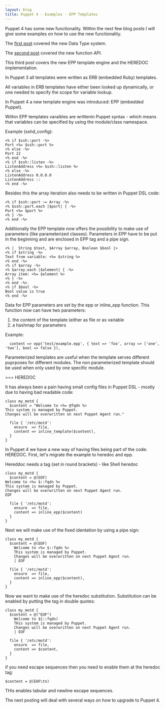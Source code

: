 ```yaml
---
layout: blog
title: Puppet 4 - Examples - EPP Templates
---
```


Puppet 4 has some new functionality. Within the next few blog posts I will give some examples on how to use the new functionality.

The [first post](http://www.example42.com/2015/09/09/puppet4-examples-data-types/) covered the new Data Type system.

The [second post](http://www.example42.com/2015/10/07/puppet4-examples-functions/) covered the new function API.

This third post covers the new EPP template engine and the HEREDOC implementation.

In Puppet 3 all templates were written as ERB (embedded Ruby) templates.

All variables in ERB templates have either been looked up dynamically, or one needed to specify the scope for variable lookup.

In Puppet 4 a new template engine was introduced: EPP (embedded Puppet).

Within EPP templates varaibles are writtenin Puppet syntax - which means that variables can be specified by using the module/class namespace.

Example (sshd_config):

    <% if $ssh::port -%>
    Port <%= $ssh::port %>
    <% else -%>
    Port 22
    <% end -%>
    <% if $ssh::listen -%>
    ListenAddress <%= $ssh::listen %>
    <% else -%>
    ListenAddress 0.0.0.0
    ListenAddress ::
    <% end -%>

Besides this the array iteration also needs to be written in Puppet DSL code:

    <% if $ssh::port ~= Array -%>
    <% $ssh::port.each |$port| { -%>
    Port <%= $port %>
    <% } -%>
    <% end -%>

Additionally the EPP template now offers the possibility to make use of parameters (like parameterized classes).
Parameters in EPP have to be put in the beginning and are enclosed in EPP tag and a pipe sign.

    <% |  String $text, $Array $array, Boolean $bool |>
    <% if $string -%>
    Text from variable: <%= $string %>
    <% end -%>
    <% if $array -%>
    <% $array.each |$element| { -%>
    Array item: <%= $element %>
    <% } -%>
    <% end -%>
    <% if $bool -%>
    Bool value is true
    <% end -%>

Data for EPP parameters are set by the epp or inline_epp function. This function now can have two parameters:

  1. the content of the template (either as file or as variable
  2. a hashmap for parameters

Example:

```
  content => epp('test/example.epp', { text => 'foo', array => ['one', 'two'], bool => false }),
```

Parameterized templates are useful when the template serves different puprposes for different modules. The non parameterized template should be used when only used by one specific module.


===
HEREDOC

It has always been a pain having small config files in Puppet DSL - mostly due to having bad readable code:

    class my_motd {
      $content = "Welcome to <%= @fqdn %>
    This system is managed by Puppet.
    Changes will be overwritten on next Puppet Agent run."
    
      file { '/etc/motd':
        ensure  => file,
        content => inline_template($content),
      }
    }


In Puppet 4 we have a new way of having files being part of the code: HEREDOC.
First, let's migrate the example to heredoc and epp.

Hereddoc needs a tag (set in round brackets) - like Shell heredoc

    class my_motd {
      $content = @(EOF)
    Welcome to <%= $::fqdn %>
    This system is managed by Puppet.
    Changes will be overwritten on next Puppet Agent run.
    EOF

      file { '/etc/motd':
        ensure  => file,
        content => inline_epp($content)
      }
    }

Next we will make use of the fixed identation by using a pipe sign:

    class my_motd {
      $content = @(EOF)
        Welcome to <%= $::fqdn %>
        This system is managed by Puppet.
        Changes will be overwritten on next Puppet Agent run.
        | EOF
     
      file { '/etc/motd':
        ensure  => file,
        content => inline_epp($content),
      }
    }

Now we want to make use of the heredoc substitution. Substitution can be enabled by putting the tag in double quotes:

    class my_motd {
      $content = @("EOF")
        Welcome to ${::fqdn)
        THis system is managed by Puppet.
        Changes will be overwritten on next Puppet Agent run.
        | EOF
      
      file { '/etc/motd':
        ensure  => file,
        content => $content,
      }
    }

if you need escape sequences then you need to enable them at the heredoc tag:

    $content = @(EOF\tn)

THis enables tabular and newline escape sequences.


The next posting will deal with several ways on how to upgrade to Puppet 4.
